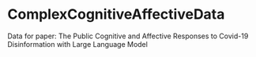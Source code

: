 # ComplexCognitiveAffectiveData
Data for paper: The Public Cognitive and Affective Responses to Covid-19 Disinformation with Large Language Model
